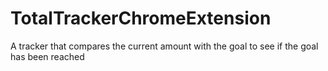 TotalTrackerChromeExtension
===========================

A tracker that compares the current amount with the goal to see if the goal has been reached
